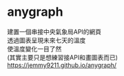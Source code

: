 # anygraph  
建置一個串接中央氣象局API的網頁  
透過圖表呈現未來七天的溫度  
使溫度變化一目了然  
(其實主要只是想練習接API和畫圖表而已)  
https://jemmy9211.github.io/anygraph/
